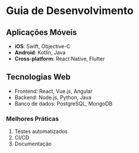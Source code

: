 # Guia de Desenvolvimento

## Aplicações Móveis

- **iOS**: Swift, Objective-C
- **Android**: Kotlin, Java
- **Cross-platform**: React Native, Flutter

## Tecnologias Web

- Frontend: React, Vue.js, Angular
- Backend: Node.js, Python, Java
- Banco de dados: PostgreSQL, MongoDB

### Melhores Práticas

1. Testes automatizados
2. CI/CD
3. Documentação
